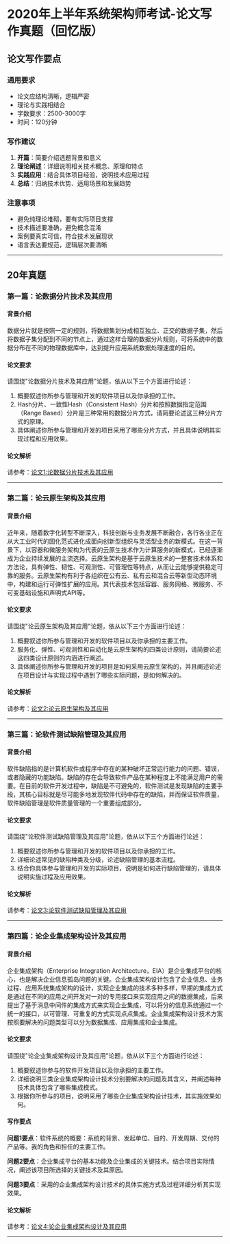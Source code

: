 # 2020年上半年系统架构师考试-论文写作真题（回忆版）


## 论文写作要点

### 通用要求
- 论文应结构清晰，逻辑严密
- 理论与实践相结合
- 字数要求：2500-3000字
- 时间：120分钟

### 写作建议
1. **开篇**：简要介绍选题背景和意义
2. **理论阐述**：详细说明相关技术概念、原理和特点
3. **实践应用**：结合具体项目经验，说明技术应用过程
4. **总结**：归纳技术优势、适用场景和发展趋势

### 注意事项
- 避免纯理论堆砌，要有实际项目支撑
- 技术描述要准确，避免概念混淆
- 案例要真实可信，符合技术发展现状
- 语言表达要规范，逻辑层次要清晰

---
## 20年真题
### 第一篇：论数据分片技术及其应用

#### 背景介绍
数据分片就是按照一定的规则，将数据集划分成相互独立、正交的数据子集，然后将数据子集分配到不同的节点上，通过这样合理的数据分片规则，可将系统中的数据分布在不同的物理数据库中，达到提升应用系统数据处理速度的目的。

#### 论文要求
请围绕"论数据分片技术及其应用"论题，依从以下三个方面进行论述：
1. 概要叙述你所参与管理和开发的软件项目以及你承担的工作。
2. Hash分片、一致性Hash（Consistent Hash）分片和按照数据指定范围（Range Based）分片是三种常用的数据分片方式，请简要论述这三种分片方式的原理。
3. 具体阐述你所参与管理和开发的项目采用了哪些分片方式，并且具体说明其实现过程和应用效果。

#### 论文解析

请参考：[论文1:论数据分片技术及其应用](./lecture_detail/p1.md)

---

### 第二篇：论云原生架构及其应用

#### 背景介绍
近年来，随着数字化转型不断深入，科技创新与业务发展不断融合，各行各业正在从大工业时代的固化范式进化成面向创新型组织与灵活型业务的新模式。在这一背景下，以容器和微服务架构为代表的云原生技术作为计算服务的新模式，已经逐渐成为企业持续发展的主流选择。云原生架构是基于云原生技术的一整套技术体系和方法论，具有弹性、韧性、可观测性、可管理性等特点，从而让云能够提供稳定可靠的服务。云原生架构有利于各组织在公有云、私有云和混合云等新型动态环境中，构建和运行可弹性扩展的应用。其代表技术包括容器、服务网格、微服务、不可变基础设施和声明式API等。

#### 论文要求
请围绕"论云原生架构及其应用"论题，依从以下三个方面进行论述：
1. 概要叙述你所参与管理和开发的软件项目以及你承担的主要工作。
2. 服务化、弹性、可观测性和自动化是云原生架构的四类设计原则，请简要论述这四类设计原则的内涵进行阐述。
3. 具体阐述你所参与管理和开发的项目是如何采用云原生架构的，并且阐述论述在项目设计与实现过程中遇到了哪些实际问题，是如何解决的。

#### 论文解析

请参考：[论文2:论云原生架构及其应用](./lecture_detail/p2.md)

---

### 第三篇：论软件测试缺陷管理及其应用

#### 背景介绍
软件缺陷指的是计算机软件或程序中存在的某种破坏正常运行能力的问题、错误，或者隐藏的功能缺陷。缺陷的存在会导致软件产品在某种程度上不能满足用户的需要。在目前的软件开发过程中，缺陷是不可避免的，软件测试是发现缺陷的主要手段，其核心目标就是尽可能多地发现软件代码中存在的缺陷，并而保证软件质量，软件缺陷管理是软件质量管理的一个重要组成部分。

#### 论文要求
请围绕"论软件测试缺陷管理及其应用"论题，依从以下三个方面进行论述：
1. 概要叙述你所参与管理和开发的软件项目以及你承担的工作。
2. 详细论述常见的缺陷种类及分级，论述缺陷管理的基本流程。
3. 结合你具体参与管理和开发的实际项目，说明是如何进行缺陷管理的，请具体说明实施过程及应用效果。

#### 论文解析

请参考：[论文3:论软件测试缺陷管理及其应用](./lecture_detail/p3.md)

---

### 第四篇：论企业集成架构设计及其应用

#### 背景介绍
企业集成架构（Enterprise Integration Architecture，EIA）是企业集成平台的核心，也是解决企业信息孤岛问题的关键。企业集成架构设计包含了企业信息、业务过程、应用系统集成架构的设计，实现企业集成的技术多种多样，早期的集成方式是通过在不同的应用之间开发对一对的专用接口来实现应用之间的数据集成，后来提出了基于消息中间件的集成方式来实现企业集成，可以将分的信息系统通过一个统一的接口，以可管理、可重复的方式实现点点集成。企业集成架构设计技术方案按照要解决的问题类型可以分为数据集成、应用集成和企业集成。

#### 论文要求
请围绕"论企业集成架构设计及其应用"论题，依从以下三个方面进行论述：
1. 概要叙述你参与的软件开发项目以及你承担的主要工作。
2. 详细说明三类企业集成架构设计技术分别要解决的问题及其含义，并阐述每种技术具体包含了哪些集成模式。
3. 根据你所参与的项目，说明采用了哪些企业集成架构设计技术，其实施效果如何。

#### 写作要点

**问题1要点**：软件系统的概要：系统的背景、发起单位、目的、开发周期、交付的产品等。我的角色和担任的主要工作。

**问题2要点**：企业集成平台的基本功能及企业集成的关键技术。结合项目实际情况，阐述该项目所选择的关键技术及其原因。

**问题3要点**：采用的企业集成架构设计技术的具体实施方式及过程详细分析其实现效果。

#### 论文解析

请参考：[论文4:论企业集成架构设计及其应用](./lecture_detail/p4.md)

---
